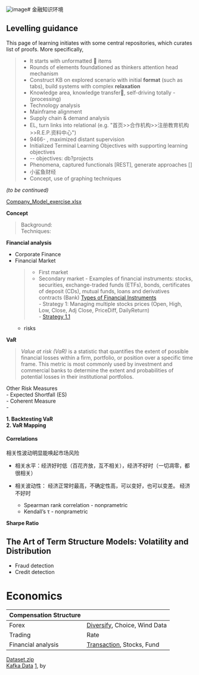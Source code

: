 ![image](https://github.com/WillaFan/9466-/assets/52628925/5b0ccf79-9813-49d0-8ea9-1284953f08cc)# 金融知识环境

## Levelling guidance
This page of learning initiates with some central repositories, which curates list of proofs. More specifically, 
> - It starts with unformatted 🧠 items
> - Rounds of elements foundationed as thinkers attention head mechanism
> - Construct KB on explored scenario with initial **format** (such as tabs), build systems with complex **relaxation**
> - Knowledge area, knowledge transfer🌳, self-driving totally -(processing)
> - Technology analysis
> - Mainframe alignment
> - Supply chain & demand analysis
> - EL, turn links into relational (e.g. "首页>>合作机构>>注册教育机构>>R.E.P.资料中心")
> - 9466- , maximized distant supervision
> - Initialized Terminal Learning Objectives with supporting learning objectives
> - -- objectives: db?projects
> - Phenomena, captured functionals [REST], generate approaches []
> - 小鲨鱼财经
> - Concept, use of graphing techniques
  
*(to be continued)*


[Company_Model_exercise.xlsx]()  

__Concept__  
> Background:  
> Techniques:  

__Financial analysis__  


- Corporate Finance
- Financial Market
	> - First market
	> - Secondary market
		- Examples of financial instruments: stocks, securities, exchange-traded funds (ETFs), bonds, certificates of deposit (CDs), mutual funds, loans and derivatives contracts (Bank) [Types of Financial Instruments](https://www.investopedia.com/terms/f/financialinstrument.asp)  
		- Strategy 1: Managing multiple stocks prices (Open, High, Low, Close, Adj Close, PriceDiff, DailyReturn)  
			- [Strategy 1.1](New%20folder/1.md)  
	- risks  
	
__VaR__  
> *Value at risk (VaR)* is a statistic that quantifies the extent of possible financial losses within a firm, portfolio, or position over a specific time frame. This metric is most commonly used by investment and commercial banks to determine the extent and probabilities of potential losses in their institutional portfolios.  

Other Risk Measures  
	- Expected Shortfall (ES)  
	- Coherent Measure  
	- 

**1. Backtesting VaR**  
**2. VaR Mapping**  

#### Correlations
相关性波动明显能唤起市场风险

- 相关水平：经济好时低（百花齐放，互不相关），经济不好时（一切凋零，都很相关）  
- 相关波动性： 经济正常时最高，不确定性高，可以变好，也可以变差。
经济不好时

	- Spearman rank correlation - nonprametric  
	- Kendall’s τ - nonprametric  

__Sharpe Ratio__


## The Art of Term Structure Models: Volatility and Distribution

- Fraud detection
- Credit detection


<h1 id="eco"> Economics </h1>


| Compensation Structure	|																					  					|
| --------------------------| ------------------------------------------------------------------------------------------------------|
| Forex						| [Diversify](New%20folder/1.md), Choice, Wind Data														|
| Trading					| Rate 																									|
| Financial analysis		| [Transaction](New%20folder/2.md), Stocks, Fund														|	
  
[Dataset.zip]()  
[Kafka Data]() [1](#eco), by  
